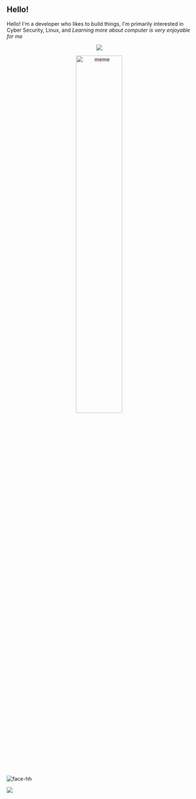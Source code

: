 ## Hello!

Hello! I'm a developer who likes to build things, I'm primarily interested in Cyber Security, Linux, and *Learning more about computer is very enjoyable for me*

<p align="center">
<img src="https://readme-typing-svg.demolab.com?font=Iosevka+Nerd+Font&weight=1500&pause=1000&color=6791C9&background=0C0E0F00&center=true&vCenter=true&width=500&lines=Touch+Some+Grass"/>


<p align="center">
<img src="https://github.com/Rainax1/Rainax1/blob/main/meme.gif" alt="meme" title="funny" width="50%"/>


![face-hh](https://github-readme-stats.vercel.app/api/top-langs?username=Rainax1&show_icons=true&theme=tokyonight&layout=compact)


![](https://komarev.com/ghpvc/?username=Rainax1&color=15a3a3)
